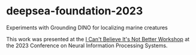 # deepsea-foundation-2023
Experiments with Grounding DINO for localizing marine creatures

This work was presented at the [I Can't Believe It's Not Better Workshop](https://sites.google.com/view/icbinb-2023/home) at the 2023 Conference on Neural Information Processing Systems.
